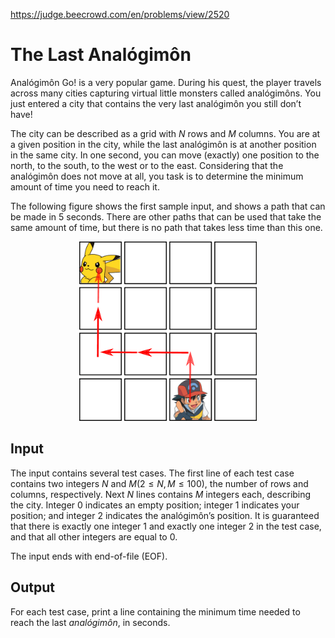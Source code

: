 https://judge.beecrowd.com/en/problems/view/2520

# The Last Analógimôn

Analógimôn Go! is a very popular game. During his quest, the player travels
across many cities capturing virtual little monsters called analógimôns. You
just entered a city that contains the very last analógimôn you still don’t have!

The city can be described as a grid with $N$ rows and $M$ columns. You are at a
given position in the city, while the last analógimôn is at another position in
the same city. In one second, you can move (exactly) one position to the north,
to the south, to the west or to the east. Considering that the analógimôn does
not move at all, you task is to determine the minimum amount of time you need to
reach it.

The following figure shows the first sample input, and shows a path that can be
made in 5 seconds. There are other paths that can be used that take the same
amount of time, but there is no path that takes less time than this one.

<center><img src="imgs/UOJ_2520.webp"></center>

## Input

The input contains several test cases. The first line of each test case contains
two integers $N$ and $M (2 \leq N, M \leq 100)$, the number of rows and columns,
respectively. Next $N$ lines contains $M$ integers each, describing the city.
Integer 0 indicates an empty position; integer 1 indicates your position; and
integer 2 indicates the analógimôn’s position. It is guaranteed that there is
exactly one integer 1 and exactly one integer 2 in the test case, and that all
other integers are equal to 0.

The input ends with end-of-file (EOF).

## Output

For each test case, print a line containing the minimum time needed to reach the
last _analógimôn_, in seconds.
